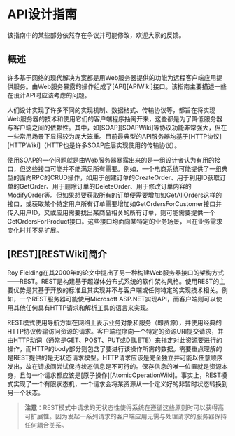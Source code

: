 # API设计指南

该指南中的某些部分依然存在争议并可能修改，欢迎大家的反馈。

## 概述

许多基于网络的现代解决方案都是用Web服务器提供的功能为远程客户端应用提供服务。由Web服务暴露的操作组成了[API][APIWiki]接口。该指南主要描述一些在设计API时应该考虑的问题。

人们设计实现了许多不同的实现机制、数据格式、传输协议等，都旨在将实现Web服务器的技术和使用它们的客户端程序抽离开来，这些都是为了降低服务器与客户端之间的依赖性。其中，如[SOAP][SOAPWiki]等协议功能非常强大，但在一些常用场景下显得较为庞大笨重。目前最典型的API服务器均基于[HTTP协议][HTTPWiki]（HTTP也是许多SOAP底层实现使用的传输协议）。

使用SOAP的一个问题就是由Web服务器暴露出来的是一组设计者认为有用的接口，但这些接口可能并不能满足所有需要。例如，一个电商系统可能提供了一组典型的面向RPC的CRUD操作，如用于创建订单的CreateOrder、用于利用ID获取订单的GetOrder、用于删除订单的DeleteOrder、用于修改订单内容的ModifyOrder等。但如果想要获取所有的订单便需要增加如GetAllOrders这样的接口，或获取某个特定用户所有订单需要增加如GetOrdersForCustomer接口并传入用户ID，又或应用需要找出某商品相关的所有订单，则可能需要提供一个GetOrdersForProduct接口。这些接口均面向某特定的业务场景，且在业务需求变化时并不易扩展。

## [REST][RESTWiki]简介

Roy Fielding在其2000年的论文中提出了另一种构建Web服务器接口的架构方式——REST。REST是构建基于超媒体分布式系统的软件架构风格。使用REST的主要优势是其基于开放的标准且其实现并不与客户端或任何特定的实现技术相关。例如，一个REST服务器可能使用Microsoft ASP.NET实现API，而客户端则可以使用其他任何具有HTTP请求和解析工具的语言来实现。

REST模式使用导航方案在网络上表示业务对象和服务（即资源），并使用经典的HTTP协议传输访问资源的请求。客户端程序向一个特定的资源URI提交请求，并由HTTP动词（通常是GET、POST、PUT或DELETE）来指定对此资源要进行的操作，而HTTP的body部分则包含了要进行该操作所需的数据。需要重点理解的是REST提供的是无状态请求模型。HTTP请求应该是完全独立并可能以任意顺序发出，故在请求间尝试保持状态信息是不可行的。保存信息的唯一位置就是资源本身，且每一个请求都应该是[原子操作][AtomicOperationWiki]。事实上，REST模式实现了一个有限状态机，一个请求会将某资源从一个定义好的非暂时状态转换到另一个状态。

> **注意**：REST模式中请求的无状态性使得系统在遵循这些原则时可以获得高可扩展性。因为发起一系列请求的客户端应用无需与处理请求的服务器保持任何耦合关系。

